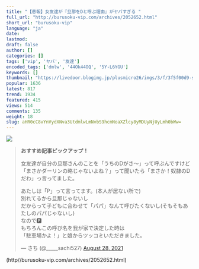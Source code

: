 ```yaml
---
title: "【悲報】女友達が『旦那をDと呼ぶ理由』がヤバすぎる "
full_url: "http://burusoku-vip.com/archives/2052652.html"
short_url: "burusoku-vip"
language: "ja"
date: 
lastmod: 
draft: false
author: []
categories: []
tags: ['vip', 'ヤバ', '友達']
encoded_tags: ['dmlw', '44Ok44OQ', '5Y-L6YGU']
keywords: []
thumbnail: "https://livedoor.blogimg.jp/plusmicro26/imgs/3/f/3f5f00d9-s.png"
popular: 1636
latest: 817
trend: 1934
featured: 415
views: 514
comments: 135
weight: 18
slug: aHR0cC8vYnVydXNva3UtdmlwLmNvbS9hcmNoaXZlcy8yMDUyNjUyLmh0bWw=
---
```


![](https://livedoor.blogimg.jp/plusmicro26/imgs/3/f/3f5f00d9-s.png)

<blockquote class='twitter-tweet'><p><b>おすすめ記事ピックアップ！</b></p><p>女友達が自分の旦那さんのことを「うちのDがさ〜」って呼ぶんですけど「まさかダーリンの略じゃないよね？」って聞いたら「まさか！奴隷のDだわ」っ言ってました。</p><p dir='ltr' lang='ja'>あたしは「P」って言ってます。(本人が居ない所で)<br>別れてるから旦那じゃないし<br>だからって子どもに合わせて「パパ」なんて呼びたくないし(そもそもあたしのパパじゃないし)<br>なので🅿️<br>もちろんこの呼び名を我が家で決定した時は<br>「駐車場かよ！」と娘からツッコミいただきました。</p>— さち (@_____sachi527) <a href='https//twitter.com/_____sachi527/status/1431597343783079939?ref_src=twsrc%5Etfw'>August 28, 2021</a></blockquote> 

(http//burusoku-vip.com/archives/2052652.html)
